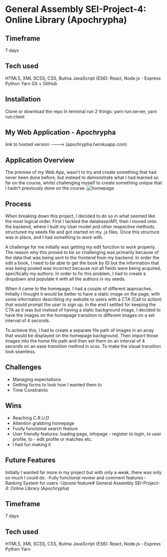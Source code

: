 # General Assembly SEI-Project-4: Online Library (Apochrypha)

## Timeframe
7 days

## Tech used
HTML5, XML
SCSS, CSS, Bulma
JavaScript (ES6): React, Node.js - Express
Python
Yarn
Git + GitHub

## Installation
Clone or download the repo
In terminal run 2 things: yarn run:server, yarn run:client

## My Web Application - Apochrypha
link to hosted version ----> (apochrypha.herokuapp.com)


## Application Overview
The premise of my Web App, wasn’t to try and create something that had never been done before, but instead to demonstrate what I had learned so far on the course, whilst challenging myself to create something unique that I hadn’t previously done on the course.
![homepage](https://i.imgur.com/RwArpUS.jpg)


## Process
When breaking down this project, I decided to do so in what seemed like the most logical order. First I tackled the database/API, then I moved onto the backend, where I built my User model and other respective methods, structured my seeds file and got started on my .js files. Once this structure was in place, and I had something to work with.


A challenge for me initially was getting my edit function to work properly. The reason why this proved to be so challenging was primarily because of the data that was being sent to the frontend from my backend. In order the edit a book, I need to be able to get the book by ID but the information that was being posted was incorrect because not all fields were being acquired, specifically my authors. In order to fix this problem, I had to create a dropdown and populate it with all the authors in my seeds.


When it came to the homepage, I had a couple of different approaches. Initially I thought it would be better to have a static image on the page, with some information describing my website to users with a CTA (Call to action) that would prompt the user to sign up. In the end I settled for keeping the CTA as it was but instead of having a static background image, I decided to have the images on the homepage transition to different images on a set interval of 4 seconds.

To achieve this, I had to create a separate file path of images in an array that would be displayed on the homepage background. Then import those images into the home file path and then set them on an interval of 4 seconds on an ease transition method in scss. To make the visual transition look seamless.



## Challenges
- Managing expectations
- Getting forms to look how I wanted them to
- Time Constraints


## Wins
- Reaching C.R.U.D
- Attention grabbing homepage
- Fuully functoinal search feature
- User friendly features: loading page, infopage - register to login, to user profile, to - edit profile or matches etc.
- I had fun making it


## Future Features
Initially I wanted far more in my project but with only a weak, there was only so much I could do. 
-Fully functional review and comment features
-Ranking System for users
-Upvote feature# General Assembly SEI-Project-4: Online Library (Apochrypha)

## Timeframe
7 days

## Tech used
HTML5, XML
SCSS, CSS, Bulma
JavaScript (ES6): React, Node.js - Express
Python
Yarn
